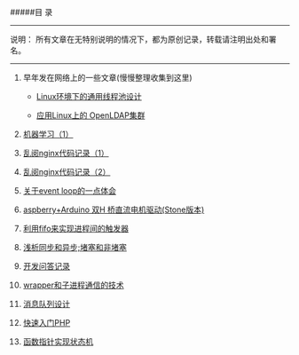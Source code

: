 #####目 录
***
说明： 所有文章在无特别说明的情况下，都为原创记录，转载请注明出处和署名。
***

1. 早年发在网络上的一些文章(慢慢整理收集到这里)

   * [Linux环境下的通用线程池设计](http://wenku.baidu.com/link?url=E1iLLWSa6oLCqPRtgJY4_ajVZ-gsOkvSHOn5RVteo5hsUifmrvrodh-W8UiKMV3WHiWRy3Ys575iDWX_oh40zSJEadPdnKmoxqPAKNgFGfC)

   * [应用Linux上的 OpenLDAP集群](http://www.ccidnet.com/2004/1209/187665.shtml)
  

2. [机器学习（1）](http://www.lexmao.com/knn.html) 
 
2. [乱阅nginx代码记录（1）](http://www.lexmao.com/nginx_1.html)

3. [乱阅nginx代码记录（2）](http://www.lexmao.com/nginx_2.html)
4. [关于event loop的一点体会](http://www.lexmao.com/blog_004.html)

5. [aspberry+Arduino 双H 桥直流电机驱动(Stone版本)](http://www.lexmao.com/blog_005.html)

6. [利用fifo来实现进程间的触发器](http://www.lexmao.com/blog_001.html)



7. [浅析同步和异步;堵塞和非堵塞](http://www.lexmao.com/blog_006.html)

8. [开发问答记录](http://www.lexmao.com/blog_007.html)

9. [wrapper和子进程通信的技术](http://www.lexmao.com/blog_008.html) 

10. [消息队列设计](http://www.lexmao.com/blog_009.html) 

11. [快速入门PHP](http://www.lexmao.com/blog_010.html) 

12. [函数指针实现状态机](http://www.lexmao.com/blog_011.html) 